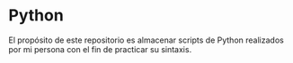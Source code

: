 # Python
El propósito de este repositorio es almacenar scripts de Python realizados por mi persona con el fin de practicar su sintaxis.
